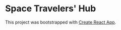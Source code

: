 # Space Travelers' Hub

This project was bootstrapped with [Create React App](https://github.com/facebook/create-react-app).
